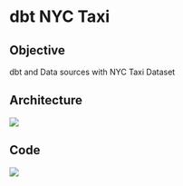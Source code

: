 # dbt NYC Taxi

## Objective

dbt and Data sources with NYC Taxi Dataset

## Architecture

![](flow.drawio.svg)

## Code

[![](https://img.shields.io/badge/jupyter-notebook-informational?logo=jupyter)](https://nbviewer.org/github/sparsh-ai/recohut-bootcamps/blob/main/03-processing/dbt/lab-nyctaxi/01-sa-dbt.ipynb)